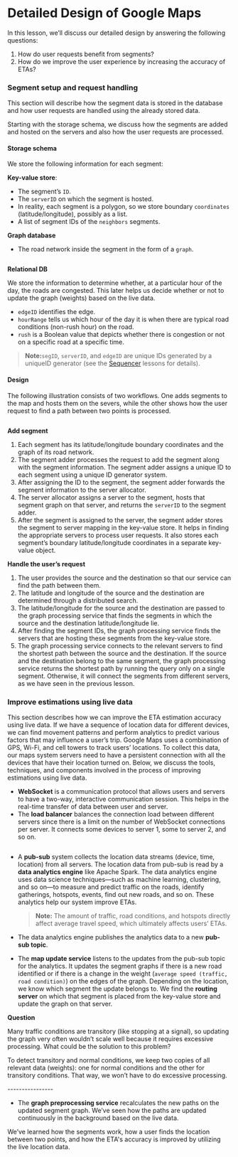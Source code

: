 # Detailed Design of Google Maps

In this lesson, we’ll discuss our detailed design by answering the following questions:

1. How do user requests benefit from segments?
2. How do we improve the user experience by increasing the accuracy of ETAs?

### Segment setup and request handling <a href="#segment-setup-and-request-handling-0" id="segment-setup-and-request-handling-0"></a>

This section will describe how the segment data is stored in the database and how user requests are handled using the already stored data.

Starting with the storage schema, we discuss how the segments are added and hosted on the servers and also how the user requests are processed.

#### Storage schema <a href="#storage-schema-1" id="storage-schema-1"></a>

We store the following information for each segment:

**Key-value store**:

* The segment’s `ID`.
* The `serverID` on which the segment is hosted.
* In reality, each segment is a polygon, so we store boundary `coordinates` (latitude/longitude), possibly as a list.
* A list of segment IDs of the `neighbors` segments.

**Graph database**

* The road network inside the segment in the form of a `graph`.

<figure><img src="https://kuweiguge.github.io/Grokking-Modern-System-Design-Interview-Gitbook/assets/Screenshot 2023-09-03 at 12.01.42 PM.png" alt=""><figcaption></figcaption></figure>

**Relational DB**

We store the information to determine whether, at a particular hour of the day, the roads are congested. This later helps us decide whether or not to update the graph (weights) based on the live data.

* `edgeID` identifies the edge.
* `hourRange` tells us which hour of the day it is when there are typical road conditions (non-rush hour) on the road.
* `rush` is a Boolean value that depicts whether there is congestion or not on a specific road at a specific time.

> **Note:**`segID`, `serverID`, and `edgeID` are unique IDs generated by a uniqueID generator (see the [Sequencer](https://www.educative.io/collection/page/10370001/4941429335392256/6499939719053312) lessons for details).

#### Design <a href="#design-0" id="design-0"></a>

The following illustration consists of two workflows. One adds segments to the map and hosts them on the severs, while the other shows how the user request to find a path between two points is processed.

<figure><img src="https://kuweiguge.github.io/Grokking-Modern-System-Design-Interview-Gitbook/assets/Screenshot 2023-09-03 at 12.02.06 PM.png" alt=""><figcaption></figcaption></figure>

**Add segment**

1. Each segment has its latitude/longitude boundary coordinates and the graph of its road network.
2. The segment adder processes the request to add the segment along with the segment information. The segment adder assigns a unique ID to each segment using a unique ID generator system.
3. After assigning the ID to the segment, the segment adder forwards the segment information to the server allocator.
4. The server allocator assigns a server to the segment, hosts that segment graph on that server, and returns the `serverID` to the segment adder.
5. After the segment is assigned to the server, the segment adder stores the segment to server mapping in the key-value store. It helps in finding the appropriate servers to process user requests. It also stores each segment’s boundary latitude/longitude coordinates in a separate key-value object.

**Handle the user’s request**

1. The user provides the source and the destination so that our service can find the path between them.
2. The latitude and longitude of the source and the destination are determined through a distributed search.
3. The latitude/longitude for the source and the destination are passed to the graph processing service that finds the segments in which the source and the destination latitude/longitude lie.
4. After finding the segment IDs, the graph processing service finds the servers that are hosting these segments from the key-value store.
5. The graph processing service connects to the relevant servers to find the shortest path between the source and the destination. If the source and the destination belong to the same segment, the graph processing service returns the shortest path by running the query only on a single segment. Otherwise, it will connect the segments from different servers, as we have seen in the previous lesson.

### Improve estimations using live data <a href="#improve-estimations-using-live-data-0" id="improve-estimations-using-live-data-0"></a>

This section describes how we can improve the ETA estimation accuracy using live data. If we have a sequence of location data for different devices, we can find movement patterns and perform analytics to predict various factors that may influence a user’s trip. Google Maps uses a combination of GPS, Wi-Fi, and cell towers to track users’ locations. To collect this data, our maps system servers need to have a persistent connection with all the devices that have their location turned on. Below, we discuss the tools, techniques, and components involved in the process of improving estimations using live data.

* **WebSocket** is a communication protocol that allows users and servers to have a two-way, interactive communication session. This helps in the real-time transfer of data between user and server.
* The **load balancer** balances the connection load between different servers since there is a limit on the number of WebSocket connections per server. It connects some devices to server 1, some to server 2, and so on.

<figure><img src="https://kuweiguge.github.io/Grokking-Modern-System-Design-Interview-Gitbook/assets/Screenshot 2023-09-03 at 12.02.27 PM.png" alt=""><figcaption></figcaption></figure>

*   A **pub-sub** system collects the location data streams (device, time, location) from all servers. The location data from pub-sub is read by a **data analytics engine** like Apache Spark. The data analytics engine uses data science techniques—such as machine learning, clustering, and so on—to measure and predict traffic on the roads, identify gatherings, hotspots, events, find out new roads, and so on. These analytics help our system improve ETAs.

    > **Note:** The amount of traffic, road conditions, and hotspots directly affect average travel speed, which ultimately affects users’ ETAs.
* The data analytics engine publishes the analytics data to a new **pub-sub topic**.
* The **map update service** listens to the updates from the pub-sub topic for the analytics. It updates the segment graphs if there is a new road identified or if there is a change in the weight (`average speed (traffic, road condition)`) on the edges of the graph. Depending on the location, we know which segment the update belongs to. We find the **routing server** on which that segment is placed from the key-value store and update the graph on that server.

**Question**

Many traffic conditions are transitory (like stopping at a signal), so updating the graph very often wouldn’t scale well because it requires excessive processing. What could be the solution to this problem?

To detect transitory and normal conditions, we keep two copies of all relevant data (weights): one for normal conditions and the other for transitory conditions. That way, we won’t have to do excessive processing.

\----------------

* The **graph preprocessing service** recalculates the new paths on the updated segment graph. We’ve seen how the paths are updated continuously in the background based on the live data.

We’ve learned how the segments work, how a user finds the location between two points, and how the ETA's accuracy is improved by utilizing the live location data.
